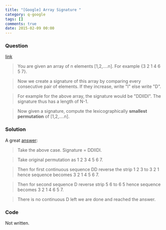 ```yaml
---
title: "[Google] Array Signature "
category: q-google
tags: []
comments: true
date: 2015-02-09 00:00
---
```



### Question

[link](http://www.careercup.com/question?id=14912744)

> You are given an array of n elements [1,2,....n]. For example {3 2 1 4 6 5 7}.

> Now we create a signature of this array by comparing every consecutive pair of elements. If they increase, write "I" else write "D".

> For example for the above array, the signature would be "DDIIDI". The signature thus has a length of N-1.

> Now given a signature, compute the lexicographically **smallest permutation** of [1,2,....n].

### Solution

A great [answer](http://qr.ae/BPfNw):

> Take the above case. Signature = DDIIDI.

> Take original permutation as 1 2 3 4 5 6 7.

> Then for first continuous sequence DD reverse the strip 1 2 3 to 3 2 1 hence sequence becomes 3 2 1 4 5 6 7.

> Then for second sequence D reverse strip 5 6 to 6 5 hence sequence becomes 3 2 1 4 6 5 7.

> There is no continuous D left we are done and reached the answer.

### Code

Not written.

